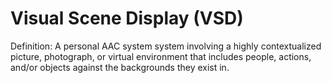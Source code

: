 # Visual Scene Display (VSD)

Definition: A personal AAC system system involving a highly contextualized picture, photograph, or virtual environment that includes people, actions, and/or objects against the backgrounds they exist in.